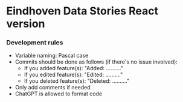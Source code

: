 # Eindhoven Data Stories React version

### Development rules
* Variable naming: Pascal case
* Commits should be done as follows (if there's no issue involved):
  * If you added feature(s): "Added: .........."
  * If you edited feature(s): "Edited: .........."
  * If you deleted feature(s): "Deleted: .........."
* Only add comments if needed
* ChatGPT is allowed to format code